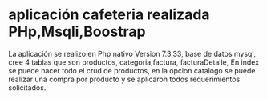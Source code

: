 # aplicación cafeteria realizada PHp,Msqli,Boostrap

La aplicación se realizo en Php nativo Version 7.3.33, base de datos mysql,
cree 4 tablas que son productos, categoria,factura, facturaDetalle,
En index se puede hacer todo el crud de productos, en la opcion catalogo se puede realizar una compra por producto y se aplicaron todos requerimientos solicitados.
